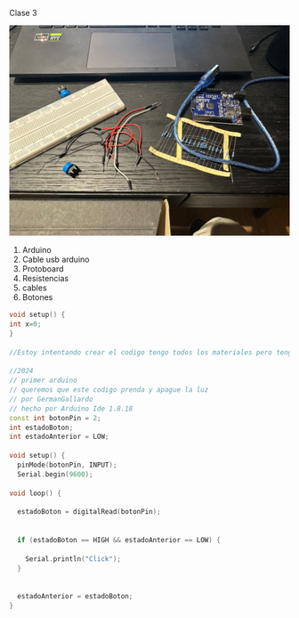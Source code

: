 Clase 3

![materiales](materiales.jpeg)

1. Arduino
1. Cable usb arduino
1. Protoboard
1. Resistencias
1. cables
1. Botones
```cpp
void setup() {
int x=0;
}

//Estoy intentando crear el codigo tengo todos los materiales pero tengo un problema de puerto usb para pasar el codigo arduino

//2024
// primer arduino
// queremos que este codigo prenda y apague la luz
// por GermanGallardo
// hecho por Arduino Ide 1.8.18
const int botonPin = 2;  
int estadoBoton;         
int estadoAnterior = LOW; 

void setup() {
  pinMode(botonPin, INPUT);  
  Serial.begin(9600);        

void loop() {

  estadoBoton = digitalRead(botonPin);

  
  if (estadoBoton == HIGH && estadoAnterior == LOW) {
    
    Serial.println("Click");
  }

  
  estadoAnterior = estadoBoton;
}
